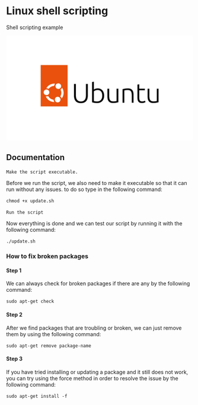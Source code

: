 # Linux shell scripting

Shell scripting example

!["Image"](img/logo.webp)

## Documentation

`Make the script executable.`

Before we run the script, we also need to make it executable so that it can run without any issues. to do so type in the following command:

```shell
chmod +x update.sh
```

`Run the script`

Now everything is done and we can test our script by running it with the following command:

```shell
./update.sh
```

### How to fix broken packages

#### Step 1

We can always check for broken packages if there are any by the following command: 

```shell
sudo apt-get check
```

#### Step 2

After we find packages that are troubling or broken, we can just remove them by using the following command:

```shell
sudo apt-get remove package-name
```

#### Step 3

If you have tried installing or updating a package and it still does not work, you can try using the force method in order to resolve the issue by the following command:

```shell
sudo apt-get install -f
```